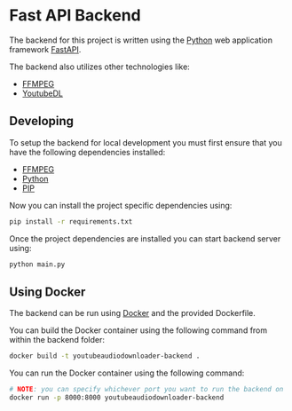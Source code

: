 # Fast API Backend

The backend for this project is written using the [Python](https://www.python.org/) web application framework [FastAPI](https://fastapi.tiangolo.com/).

The backend also utilizes other technologies like:
  - [FFMPEG](https://www.ffmpeg.org/)
  - [YoutubeDL](https://youtube-dl.org/)

## Developing
To setup the backend for local development you must first ensure that you have the following dependencies installed:
  - [FFMPEG](https://www.ffmpeg.org/)
  - [Python](https://www.python.org/)
  - [PIP](https://pypi.org/project/pip/)

Now you can install the project specific dependencies using:
```bash
pip install -r requirements.txt
```

Once the project dependencies are installed you can start backend server using:
```bash
python main.py
```

## Using Docker
The backend can be run using [Docker](https://www.docker.com) and the provided Dockerfile.

You can build the Docker container using the following command from within the backend folder:
```bash
docker build -t youtubeaudiodownloader-backend .
```

You can run the Docker container using the following command:
```bash
# NOTE: you can specify whichever port you want to run the backend on
docker run -p 8000:8000 youtubeaudiodownloader-backend
```
